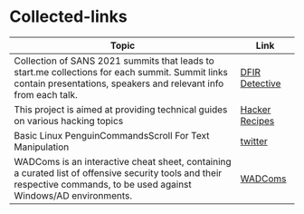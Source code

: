 # Collected-links

| Topic | Link |
| --- | --- |
| Collection of SANS 2021 summits that leads to start.me collections for each summit.  Summit links contain presentations, speakers and relevant info from each talk. | [DFIR Detective](https://linktr.ee/DFIRDetective)  |
| This project is aimed at providing technical guides on various hacking topics | [Hacker Recipes](https://www.thehacker.recipes/) |
| Basic Linux PenguinCommandsScroll For Text Manipulation | [twitter](https://twitter.com/xtremepentest/status/1460983734019178500) |
| WADComs is an interactive cheat sheet, containing a curated list of offensive security tools and their respective commands, to be used against Windows/AD environments. | [WADComs](https://wadcoms.github.io/) |


<!-- Default table template
<!-- | Topic | Link |
<!-- | --- | --- |
<!-- | `git status` | List all *new or modified* files |
<!-- | `git diff` | Show file differences that **haven't been** staged |
